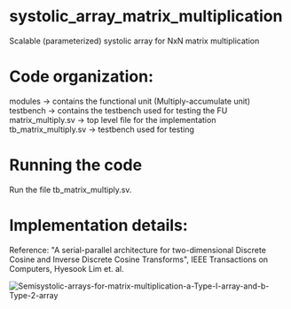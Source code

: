 # systolic_array_matrix_multiplication
Scalable (parameterized) systolic array for NxN matrix multiplication

# Code organization:
modules -> contains the functional unit (Multiply-accumulate unit)
testbench -> contains the testbench used for testing the FU
matrix_multiply.sv -> top level file for the implementation
tb_matrix_multiply.sv -> testbench used for testing

# Running the code
Run the file tb_matrix_multiply.sv.

# Implementation details:

Reference: "A serial-parallel architecture for two-dimensional Discrete Cosine and Inverse Discrete Cosine Transforms", IEEE Transactions on Computers, Hyesook Lim et. al.

![Semisystolic-arrays-for-matrix-multiplication-a-Type-I-array-and-b-Type-2-array](https://user-images.githubusercontent.com/79747613/128184755-999363eb-b268-476d-9764-afb6f6ff2c59.png)
